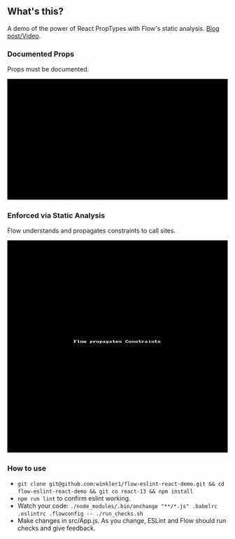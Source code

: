 ## What's this?
A demo of the power of React PropTypes with Flow's static analysis. [Blog post/Video](https://react.rocks/blog/post/propTypes_React_Flow/).

### Documented Props

Props must be documented.

![Missing props](proptypes_required.gif)


### Enforced via Static Analysis

Flow understands and propagates constraints to call sites.

![Flow constraints](constraints.gif)

### How to use
* `git clone git@github.com:winkler1/flow-eslint-react-demo.git && cd flow-eslint-react-demo && git co react-13 && npm install`
* `npm run lint` to confirm eslint working.
* Watch your code: `./node_modules/.bin/onchange "**/*.js" .babelrc .eslintrc .flowconfig -- ./run_checks.sh`
* Make changes in src/App.js. As you change, ESLint and Flow should run checks and give feedback.